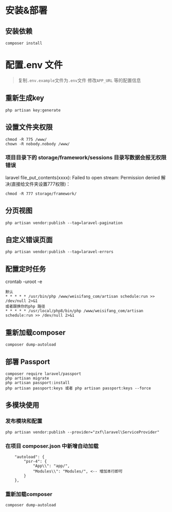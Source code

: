 # 安装&部署
## 安装依赖
```
composer install

```
# 配置.env 文件

> 复制`.env.example`文件为`.env`文件
> 修改`APP_URL` 等的配置信息

## 重新生成key
```
php artisan key:generate
```

## 设置文件夹权限
```
chmod -R 775 /www/
chown -R nobody.nobody /www/
```
### 项目目录下的 storage/framework/sessions 目录写数据会报无权限错误
laravel file_put_contents(xxxx): Failed to open stream: Permission denied 
解决(直接给文件夹设置777权限)：
```
chmod -R 777 storage/framework/
```

## 分页视图

```
php artisan vendor:publish --tag=laravel-pagination
```
## 自定义错误页面

```
php artisan vendor:publish --tag=laravel-errors
```

## 配置定时任务

crontab -uroot -e

```
默认
* * * * * /usr/bin/php /www/weisifang_com/artisan schedule:run >> /dev/null 2>&1
或者跟换你的php 路径
* * * * * /usr/local/php8/bin/php /www/weisifang_com/artisan schedule:run >> /dev/null 2>&1
```

## 重新加载composer

```
composer dump-autoload
```

## 部署 Passport
```
composer require laravel/passport
php artisan migrate
php artisan passport:install
php artisan passport:keys 或者 php artisan passport:keys --force
```

## 多模块使用

### 发布模块和配置
```
php artisan vendor:publish --provider="zxf\laravel\ServiceProvider"
```

### 在项目 composer.json 中新增自动加载
```
    "autoload": {
        "psr-4": {
            "App\\": "app/",
            "Modules\\": "Modules/", <-- 增加本行即可
        }
    },
```

### 重新加载composer
```
composer dump-autoload
```
